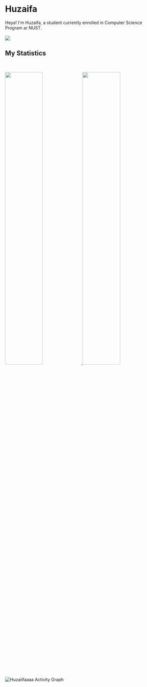 <h1 align="left">
  <b>Huzaifa</b>
</h1>

Heya! I'm Huzaifa, a student currently enrolled in Computer Science Program ar NUST.
<br/>
<br/>
![](https://komarev.com/ghpvc/?username=Huzaiifaaaa)
<br/>

## My Statistics


<br/>
<p align="left">
  <a href="https://github.com/Huzaiifaaaa">
  <img width="49.5%" src="https://github-readme-stats.vercel.app/api?username=Huzaiifaaaa&show_icons=true&theme=gruvbox&hide_border=true" />
    <img width="49.5%" src="https://github-readme-streak-stats.herokuapp.com/?user=Huzaiifaaaa&theme=gruvbox&hide_border=true" />
  </a>
</p>
<br>

![Huzaiifaaaa Activity Graph](https://activity-graph.herokuapp.com/graph?username=Huzaiifaaaa&custom_title=Huzaiifaaaa's%20Contribution%20Graph&theme=gruvbox&bg_color=282828&hide_border=true&line=d1a01f&point=c58545)


